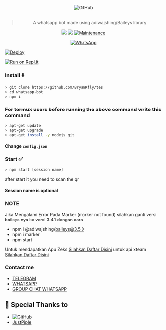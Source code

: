 <div align="center">
<img alt="GitHub" src="https://img.shields.io/badge/WHATSAPP%20BOT-25D32?style=for-the-badge&logoColor=darkgreen"/>
<br><br>
  
> A whatsapp bot made using adiwajshing/Baileys library
 <p>
  <img src ="https://camo.githubusercontent.com/4d098bb36bf96a8b9ec4821bec5866d86bca15b7/68747470733a2f2f696d672e736869656c64732e696f2f6e706d2f762f406f70656e2d77612f77612d6175746f6d6174652e7376673f636f6c6f723d677265656e" />
  <img src="https://camo.githubusercontent.com/5c22deff6293ca12d3bc1159c6cc3a5cc9579550/68747470733a2f2f696d672e736869656c64732e696f2f6e6f64652f762f406f70656e2d77612f77612d6175746f6d617465" />
   <a href="https://github.com/justpiple/whatsapp-bot/commit-activity" target="_blank">
    <img alt="Maintenance" src="https://img.shields.io/badge/Maintained%3F-yes-green.svg" />
  </a>
</p>
<a href="https://chat.whatsapp.com/EV2o7Y4C2XNDT5AAQPZjqt"><img alt="WhatsApp" src="https://img.shields.io/badge/WhatsApp%20Group-25D366?style=for-the-badge&logo=whatsapp&logoColor=white"/></a>
 
</div>

[![Deploy](https://www.herokucdn.com/deploy/button.svg)](https://heroku.com/deploy?template=https://github.com/BryanRfly/tes/)

[![Run on Repl.it](https://repl.it/badge/github/justpiple/whatsapp-bot)](https://repl.it/github/BryanRfly/tes)


### Install ⬇️

```bash
> git clone https://github.com/BryanRfly/tes
> cd whatsapp-bot
> npm i
```
### For termux users before running the above command write this command
```bash
> apt-get update
> apt-get upgrade
> apt-get install -y nodejs git
```

#### Change `config.json` 
### Start ✅

```bash
> npm start [session name]
```
after start it you need to scan the qr
#### Session name is optional
### NOTE
<p>Jika Mengalami Error Pada Marker (marker not found) silahkan ganti versi baileys nya ke versi 3.4.1 dengan cara

- npm i @adiwajshing/baileys@3.5.0
- npm i marker
- npm start

Untuk mendapatkan Apu Zeks [Silahkan Daftar Disini](https://zeks.xyz/register) untuk api xteam [Silahkan Daftar Disini](https://api.xteam.xyz/register)</p>

### Contact me

- [TELEGRAM](https://t.me/justpiple)
- [WHATSAPP](http://wa.me/6289649480997)
- [GROUP CHAT WHATSAPP](https://chat.whatsapp.com/C9azc9XSbbeDZ7nNAmkCOl)


## 🙏 Special Thanks to
* <a href="https://github.com/adiwajshing/Baileys"><img alt="GitHub" src="https://img.shields.io/badge/@adiwajshing/Baileys%20-%23121011.svg?style=flat-square&logo=npm&color=white"/></a>
* [JustPiple](https://github.com/justpiple) 
